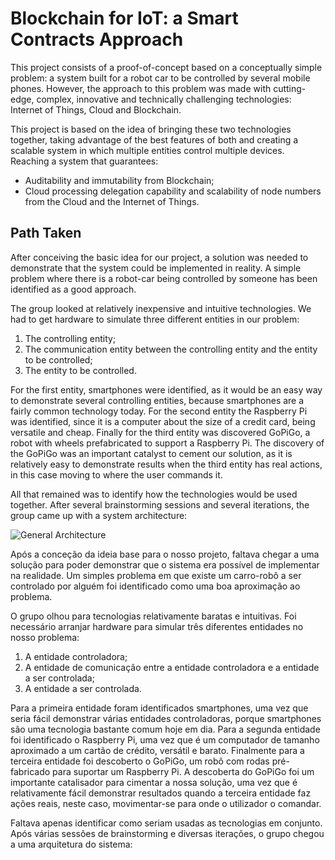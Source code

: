 # Blockchain for IoT: a Smart Contracts Approach

This project consists of a proof-of-concept based on a conceptually simple problem: a system built for a robot car to be controlled by several mobile phones. However, the approach to this problem was made with cutting-edge, complex, innovative and technically challenging technologies: Internet of Things, Cloud and Blockchain.

This project is based on the idea of bringing these two technologies together, taking advantage of the best features of both and creating a scalable system in which multiple entities control multiple devices. Reaching a system that guarantees:
  * Auditability and immutability from Blockchain;
  * Cloud processing delegation capability and scalability of node numbers from the Cloud and the Internet of Things.

## Path Taken

After conceiving the basic idea for our project, a solution was needed to demonstrate that the system could be implemented in reality. A simple problem where there is a robot-car being controlled by someone has been identified as a good approach.

The group looked at relatively inexpensive and intuitive technologies. We had to get hardware to simulate three different entities in our problem:
  1. The controlling entity;
  2. The communication entity between the controlling entity and the entity to be controlled;
  3. The entity to be controlled.

For the first entity, smartphones were identified, as it would be an easy way to demonstrate several controlling entities, because smartphones are a fairly common technology today. For the second entity the Raspberry Pi was identified, since it is a computer about the size of a credit card, being versatile and cheap. Finally for the third entity was discovered GoPiGo, a robot with wheels prefabricated to support a Raspberry Pi. The discovery of the GoPiGo was an important catalyst to cement our solution, as it is relatively easy to demonstrate results when the third entity has real actions, in this case moving to where the user commands it.

All that remained was to identify how the technologies would be used together. After several brainstorming sessions and several iterations, the group came up with a system architecture:

![General Architecture](https://github.com/l-silvestre/fikalab/blob/master/Cloud/Images/image1.png)

Após a conceção da ideia base para o nosso projeto, faltava chegar a uma solução para poder demonstrar que o sistema era possível de implementar na realidade. Um simples problema em que existe um carro-robô a ser controlado por alguém foi identificado como uma boa aproximação ao problema.

O grupo olhou para tecnologias relativamente baratas e intuitivas. Foi necessário arranjar hardware para simular três diferentes entidades no nosso problema: 
  1. A entidade controladora;
  2. A entidade de comunicação entre a entidade controladora e a entidade a ser controlada;
  3. A entidade a ser controlada.

Para a primeira entidade foram identificados smartphones, uma vez que seria fácil demonstrar várias entidades controladoras, porque smartphones são uma tecnologia bastante comum hoje em dia. Para a segunda entidade foi identificado o Raspberry Pi, uma vez que é um computador de tamanho aproximado a um cartão de crédito, versátil e barato. Finalmente para a terceira entidade foi descoberto o GoPiGo, um robô com rodas pré-fabricado para suportar um Raspberry Pi. A descoberta do GoPiGo foi um importante catalisador para cimentar a nossa solução, uma vez que é relativamente fácil demonstrar resultados quando a terceira entidade faz ações reais, neste caso, movimentar-se para onde o utilizador o comandar.

Faltava apenas identificar como seriam usadas as tecnologias em conjunto. Após várias sessões de brainstorming e diversas iterações, o grupo chegou a uma arquitetura do sistema:
